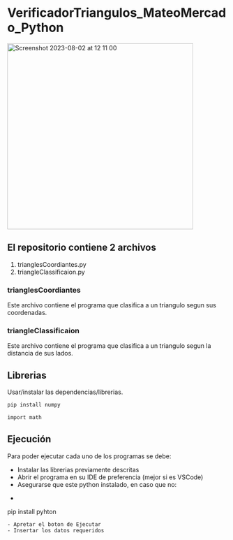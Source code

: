 # VerificadorTriangulos_MateoMercado_Python

<img width="426" alt="Screenshot 2023-08-02 at 12 11 00" src="https://github.com/mgviscarra/VerificadorTriangulos_v2/assets/78771900/2a972dc3-61cf-4ac3-9495-c5246dddd216">


## El repositorio contiene 2 archivos
1. trianglesCoordiantes.py
2. triangleClassificaion.py

### trianglesCoordiantes
Este archivo contiene el programa que clasifica a un triangulo segun sus coordenadas.

### triangleClassificaion
Este archivo contiene el programa que clasifica a un triangulo segun la distancia de sus lados.

## Librerias

Usar/instalar las dependencias/librerias.

```sh
pip install numpy

import math
```

## Ejecución
Para poder ejecutar cada uno de los programas se debe:
- Instalar las librerias previamente descritas
- Abrir el programa en su IDE de preferencia (mejor si es VSCode)
- Asegurarse que este python instalado, en caso que no:
- ```sh
pip install pyhton
```
- Apretar el boton de Ejecutar
- Insertar los datos requeridos
